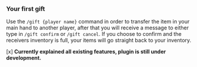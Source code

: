 ### Your first gift
Use the `/gift {player name}` command in order to transfer the item in your main hand to another player, after that you will receive a message to either type in `/gift confirm` or `/gift cancel`. If you choose to confirm and the receivers inventory is full, your items will go straight back to your inventory.
 
[x] **Currently explained all existing features, plugin is still under development.**